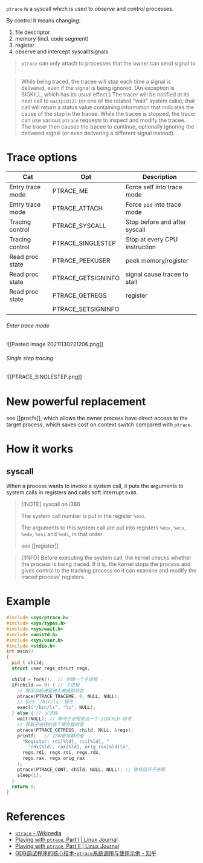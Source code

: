 `ptrace` is a syscall which is used to _observe_ and _control_ processes.

By control it means changing:
1. file descriptor
2. memory (incl. code segment)
3. register
4. observe and intercept syscall/signals

> `ptrace` can only attach to processes that the owner can send signal to .

> While  being  traced,  the tracee will stop each time a signal is delivered, even if the signal is being ignored. (An exception is SIGKILL, which has its usual effect.)  The tracer will be notified at its  next  call  to  `waitpid(2)`  (or  one of the related "wait" system calls); that call will return a status value containing information that indicates the cause of the stop in the tracee.  While the tracee is stopped,  the  tracer  can  use  various `ptrace`  requests to inspect and modify the tracee.  The tracer then causes the tracee to continue, optionally ignoring the delivered signal (or even delivering a different signal instead).

# Trace options

| Cat              | Opt                | Description                          |
| ---------------- | ------------------ | ----------------------------- |
| Entry trace mode | PTRACE_ME          | Force self into trace mode    |
| Entry trace mode | PTRACE_ATTACH      | Force `pid` into trace mode   |
| Tracing control  | PTRACE_SYSCALL     | Stop before and after syscall |
| Tracing control  | PTRACE_SINGLESTEP  | Stop at every CPU instruction | 
| Read proc state  | PTRACE_PEEKUSER    | peek memory/register          |
| Read proc state  | PTRACE_GETSIGNINFO | signal cause tracee to stall  |
| Read proc state  | PTRACE_GETREGS     | register                      |
|                  | PTRACE_SETSIGNINFO |                               |


###### Enter trace mode
![[Pasted image 20211130221206.png]]

###### Single step tracing

![[PTRACE_SINGLESTEP.png]]

# New powerful replacement

see [[procfs]], which allows the owner process have direct access to the target process, which saves cost on context switch compared with `ptrace`.

# How it works

## syscall

When a process wants to invoke a system call, it puts the arguments to system calls in registers and calls soft interrupt `0x80`.

> [!NOTE] syscall on i386
> 
> The system call number is put in the register `%eax`.
> 
> The arguments to this system call are put into registers `%ebx`, `%ecx`, `%edx`, `%esi` and `%edi`, in that order.
>
> see [[register]]


> [!INFO]
> Before executing the system call, the kernel checks whether the process is being traced. If it is, the kernel stops the process and gives control to the tracking process so it can examine and modify the traced process' registers.

# Example


```cpp
#include <sys/ptrace.h>
#include <sys/types.h>
#include <sys/wait.h>
#include <unistd.h>
#include <sys/user.h>
#include <stdio.h>
int main()
{   
  pid_t child;
  struct user_regs_struct regs;

  child = fork();  // 创建一个子进程
  if(child == 0) { // 子进程
    // 表示当前进程进入被追踪状态
    ptrace(PTRACE_TRACEME, 0, NULL, NULL); 
    // 执行 `/bin/ls` 程序
    execl("/bin/ls", "ls", NULL);          
  } else { // 父进程
    wait(NULL); // 等待子进程发送一个 SIGCHLD 信号
    // 获取子进程的各个寄存器的值
    ptrace(PTRACE_GETREGS, child, NULL, &regs); 
    printf(   // 打印寄存器的值
      "Register: rdi[%ld], rsi[%ld], "
        "rdx[%ld], rax[%ld], orig_rax[%ld]\n",
      regs.rdi, regs.rsi, regs.rdx,
      regs.rax, regs.orig_rax
    ); 
    ptrace(PTRACE_CONT, child, NULL, NULL); // 继续运行子进程
    sleep(1);
  }
  return 0;
}
```

# References

- [`ptrace` - Wikipedia](https://en.wikipedia.org/wiki/Ptrace)
- [Playing with `ptrace`, Part I | Linux Journal](https://www.linuxjournal.com/article/6100)
- [Playing with `ptrace`, Part II | Linux Journal](https://www.linuxjournal.com/article/6210)
- [GDB调试程序的核心技术-`ptrace`系统调用与使用示例 - 知乎](https://zhuanlan.zhihu.com/p/436433331?utm_source=wechat_session&utm_medium=social&utm_oi=1264633478584340480)